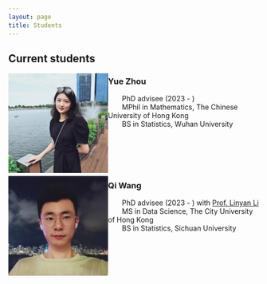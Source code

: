 ```yaml
---
layout: page
title: Students
---
```


## Current students

<img align="left" src="/assets/img/zy.jpg" alt="drawing" width="200"/>

### Yue Zhou
  PhD advisee (2023 - ) <br />
  MPhil in Mathematics, The Chinese University of Hong Kong <br />
  BS in Statistics, Wuhan University  <br />

<br /><br /><br /><br />

<img align="left" src="/assets/img/wq.jpg" alt="drawing" width="200"/> 

### Qi Wang
  PhD advisee (2023 - ) with <a href="https://scholars.cityu.edu.hk/en/persons/linyan-li(42e8876e-e92d-423b-a3d0-2d28229bd6f0).html">Prof. Linyan Li</a> <br />
  MS in Data Science, The City University of Hong Kong <br />
  BS in Statistics, Sichuan University  <br />

